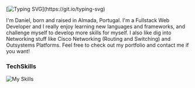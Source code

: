 [![Typing SVG](https://readme-typing-svg.demolab.com?font=Inter&pause=1000&random=false&width=445&height=60&lines=Hey+there!!!)](https://git.io/typing-svg)

I'm Daniel, born and raised in Almada, Portugal. I'm a Fullstack Web Developer and I really enjoy learning new languages and frameworks, and challenge myself to develop more skills for myself. I also like dig into Networking stuff like Cisco Networking (Routing and Switching) and Outsystems Platforms. Feel free to check out my portfolio and contact me if you want!


### TechSkills

![My Skills](https://skillicons.dev/icons?i=js,ts,react,nodejs,mongodb,express,html,css)


<!--
**dannielcosta/dannielcosta** is a ✨ _special_ ✨ repository because its `README.md` (this file) appears on your GitHub profile.

Here are some ideas to get you started:

- 🔭 I’m currently working on ...
- 🌱 I’m currently learning ...
- 👯 I’m looking to collaborate on ...
- 🤔 I’m looking for help with ...
- 💬 Ask me about ...
- 📫 How to reach me: ...
- 😄 Pronouns: ...
- ⚡ Fun fact: ...
-->
